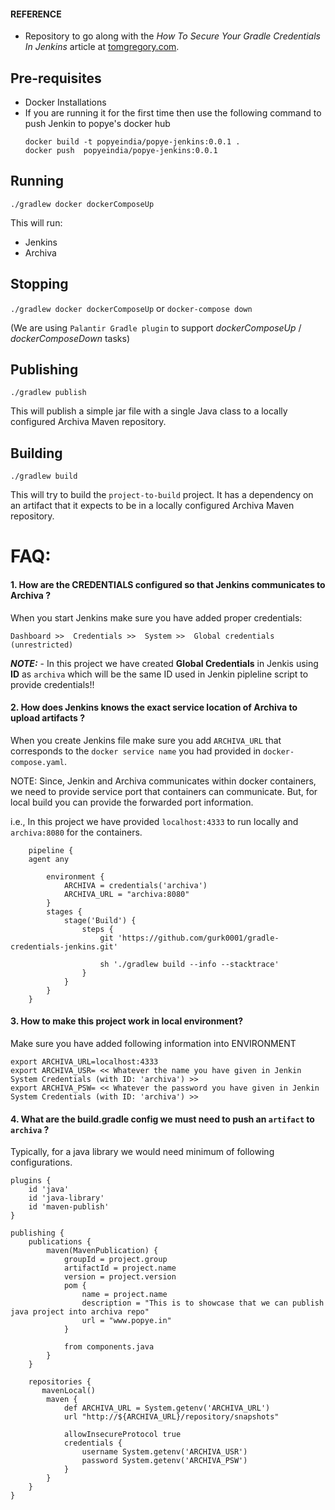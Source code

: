 #### REFERENCE
* Repository to go along with the *How To Secure Your Gradle Credentials In Jenkins* article
at [tomgregory.com](https://www.tomgregory.com).

## Pre-requisites

* Docker Installations
* If you are running it for the first time then use the following command to push Jenkin to popye's docker hub
  ```
  docker build -t popyeindia/popye-jenkins:0.0.1 .
  docker push  popyeindia/popye-jenkins:0.0.1
  ```

## Running

`./gradlew docker dockerComposeUp`

This will run:
* Jenkins
* Archiva

## Stopping

`./gradlew docker dockerComposeUp` or `docker-compose down`

(We are using `Palantir Gradle plugin` to support *dockerComposeUp* / *dockerComposeDown* tasks)


## Publishing

`./gradlew publish`

This will publish a simple jar file with a single Java class to a locally configured Archiva Maven repository.

## Building

`./gradlew build`

This will try to build the `project-to-build` project. It has a dependency on an artifact that it expects to be
in a locally configured Archiva Maven repository.

# FAQ:
#### 1. How are the CREDENTIALS configured so that Jenkins communicates to Archiva ?
  
  When you start Jenkins make sure you have added proper credentials:

  `Dashboard >>  Credentials >>  System >>  Global credentials (unrestricted)`

  ***NOTE:***
      - In this project we have created **Global Credentials** in Jenkis using **ID** as `archiva` which will be the same ID used in Jenkin pipleline script to provide credentials!!
  

#### 2. How does Jenkins knows the exact service location of Archiva to upload artifacts ?
  
  When you create Jenkins file make sure you add `ARCHIVA_URL` that corresponds to the `docker service name` you had provided in `docker-compose.yaml`.

NOTE: Since, Jenkin and Archiva communicates within docker containers, we need to provide service port that containers can communicate. But, for local build you can provide the forwarded port information.

i.e., In this project we have provided `localhost:4333` to run locally and `archiva:8080` for the containers.
   
```
    pipeline {
    agent any
    
        environment {
            ARCHIVA = credentials('archiva')
            ARCHIVA_URL = "archiva:8080"
        }
        stages {
            stage('Build') {
                steps {
                    git 'https://github.com/gurk0001/gradle-credentials-jenkins.git'
    
                    sh './gradlew build --info --stacktrace'
                }
            }
        }
    }
```
#### 3. How to make this project work in local environment?
Make sure you have added following information into ENVIRONMENT
  ```
  export ARCHIVA_URL=localhost:4333
  export ARCHIVA_USR= << Whatever the name you have given in Jenkin System Credentials (with ID: 'archiva') >>
  export ARCHIVA_PSW= << Whatever the password you have given in Jenkin System Credentials (with ID: 'archiva') >>
  ```
#### 4. What are the build.gradle config we must need to push an `artifact` to `archiva` ?
Typically, for a java library we would need minimum of following configurations.

```
plugins {
    id 'java'
    id 'java-library'
    id 'maven-publish'
}

publishing {
    publications {
        maven(MavenPublication) {
            groupId = project.group
            artifactId = project.name
            version = project.version
            pom {
                name = project.name
                description = "This is to showcase that we can publish java project into archiva repo"
                url = "www.popye.in"
            }

            from components.java
        }
    }

    repositories {
       mavenLocal()
        maven {
            def ARCHIVA_URL = System.getenv('ARCHIVA_URL')
            url "http://${ARCHIVA_URL}/repository/snapshots"

            allowInsecureProtocol true
            credentials {
                username System.getenv('ARCHIVA_USR')
                password System.getenv('ARCHIVA_PSW')
            }
        }
    }
}
```